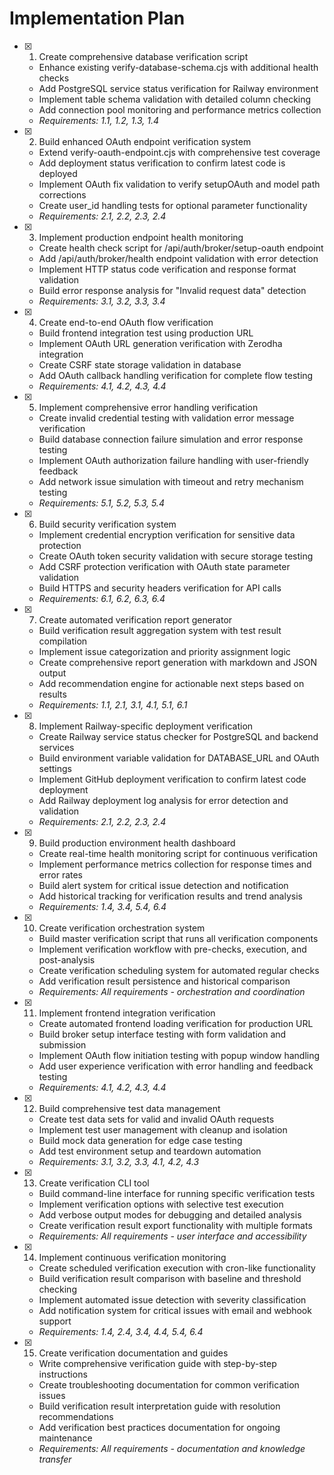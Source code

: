# Implementation Plan

- [x] 1. Create comprehensive database verification script
  - Enhance existing verify-database-schema.cjs with additional health checks
  - Add PostgreSQL service status verification for Railway environment
  - Implement table schema validation with detailed column checking
  - Add connection pool monitoring and performance metrics collection
  - _Requirements: 1.1, 1.2, 1.3, 1.4_

- [x] 2. Build enhanced OAuth endpoint verification system
  - Extend verify-oauth-endpoint.cjs with comprehensive test coverage
  - Add deployment status verification to confirm latest code is deployed
  - Implement OAuth fix validation to verify setupOAuth and model path corrections
  - Create user_id handling tests for optional parameter functionality
  - _Requirements: 2.1, 2.2, 2.3, 2.4_

- [x] 3. Implement production endpoint health monitoring
  - Create health check script for /api/auth/broker/setup-oauth endpoint
  - Add /api/auth/broker/health endpoint validation with error detection
  - Implement HTTP status code verification and response format validation
  - Build error response analysis for "Invalid request data" detection
  - _Requirements: 3.1, 3.2, 3.3, 3.4_

- [x] 4. Create end-to-end OAuth flow verification
  - Build frontend integration test using production URL
  - Implement OAuth URL generation verification with Zerodha integration
  - Create CSRF state storage validation in database
  - Add OAuth callback handling verification for complete flow testing
  - _Requirements: 4.1, 4.2, 4.3, 4.4_

- [x] 5. Implement comprehensive error handling verification
  - Create invalid credential testing with validation error message verification
  - Build database connection failure simulation and error response testing
  - Implement OAuth authorization failure handling with user-friendly feedback
  - Add network issue simulation with timeout and retry mechanism testing
  - _Requirements: 5.1, 5.2, 5.3, 5.4_

- [x] 6. Build security verification system
  - Implement credential encryption verification for sensitive data protection
  - Create OAuth token security validation with secure storage testing
  - Add CSRF protection verification with OAuth state parameter validation
  - Build HTTPS and security headers verification for API calls
  - _Requirements: 6.1, 6.2, 6.3, 6.4_

- [x] 7. Create automated verification report generator
  - Build verification result aggregation system with test result compilation
  - Implement issue categorization and priority assignment logic
  - Create comprehensive report generation with markdown and JSON output
  - Add recommendation engine for actionable next steps based on results
  - _Requirements: 1.1, 2.1, 3.1, 4.1, 5.1, 6.1_

- [x] 8. Implement Railway-specific deployment verification
  - Create Railway service status checker for PostgreSQL and backend services
  - Build environment variable validation for DATABASE_URL and OAuth settings
  - Implement GitHub deployment verification to confirm latest code deployment
  - Add Railway deployment log analysis for error detection and validation
  - _Requirements: 2.1, 2.2, 2.3, 2.4_

- [x] 9. Build production environment health dashboard
  - Create real-time health monitoring script for continuous verification
  - Implement performance metrics collection for response times and error rates
  - Build alert system for critical issue detection and notification
  - Add historical tracking for verification results and trend analysis
  - _Requirements: 1.4, 3.4, 5.4, 6.4_

- [x] 10. Create verification orchestration system
  - Build master verification script that runs all verification components
  - Implement verification workflow with pre-checks, execution, and post-analysis
  - Create verification scheduling system for automated regular checks
  - Add verification result persistence and historical comparison
  - _Requirements: All requirements - orchestration and coordination_

- [x] 11. Implement frontend integration verification
  - Create automated frontend loading verification for production URL
  - Build broker setup interface testing with form validation and submission
  - Implement OAuth flow initiation testing with popup window handling
  - Add user experience verification with error handling and feedback testing
  - _Requirements: 4.1, 4.2, 4.3, 4.4_

- [x] 12. Build comprehensive test data management
  - Create test data sets for valid and invalid OAuth requests
  - Implement test user management with cleanup and isolation
  - Build mock data generation for edge case testing
  - Add test environment setup and teardown automation
  - _Requirements: 3.1, 3.2, 3.3, 4.1, 4.2, 4.3_

- [x] 13. Create verification CLI tool
  - Build command-line interface for running specific verification tests
  - Implement verification options with selective test execution
  - Add verbose output modes for debugging and detailed analysis
  - Create verification result export functionality with multiple formats
  - _Requirements: All requirements - user interface and accessibility_

- [x] 14. Implement continuous verification monitoring
  - Create scheduled verification execution with cron-like functionality
  - Build verification result comparison with baseline and threshold checking
  - Implement automated issue detection with severity classification
  - Add notification system for critical issues with email and webhook support
  - _Requirements: 1.4, 2.4, 3.4, 4.4, 5.4, 6.4_

- [x] 15. Create verification documentation and guides
  - Write comprehensive verification guide with step-by-step instructions
  - Create troubleshooting documentation for common verification issues
  - Build verification result interpretation guide with resolution recommendations
  - Add verification best practices documentation for ongoing maintenance
  - _Requirements: All requirements - documentation and knowledge transfer_